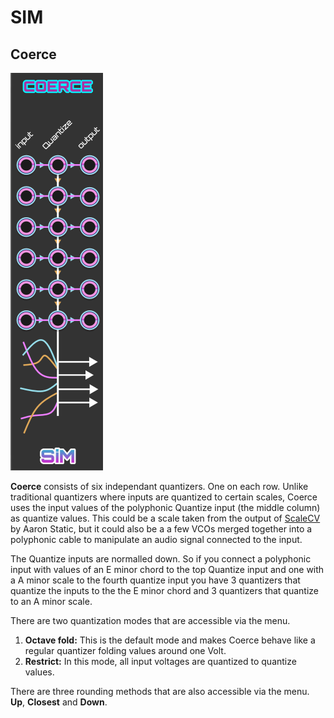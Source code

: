 # SIM

## Coerce
![Coerce](https://github.com/imDanSable/SIM/blob/master/coerce.png)

**Coerce** consists of six independant quantizers. One on each row. Unlike traditional quantizers where inputs are quantized to certain scales, Coerce uses the input values of the polyphonic Quantize input (the middle column) as quantize values. This could be a scale taken from the output of [ScaleCV](https://library.vcvrack.com/AaronStatic/ScaleCV) by Aaron Static, but it could also be a a few VCOs merged together into a polyphonic cable to manipulate an audio signal connected to the input.

The Quantize inputs are normalled down. So if you connect a polyphonic input with values of an E minor chord to the top Quantize input and one with a A minor scale to the fourth quantize input you have 3 quantizers that quantize the inputs to the the E minor chord and 3 quantizers that quantize to an A minor scale.

There are two quantization modes that are accessible via the menu.
1) **Octave fold:**
This is the default mode and makes Coerce behave like a regular quantizer folding values around one Volt.
2) **Restrict:**
In this mode, all input voltages are quantized to quantize values.

There are three rounding methods that are also accessible via the menu.
**Up**, **Closest** and **Down**.
